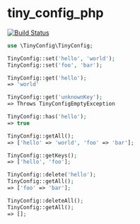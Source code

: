 tiny_config_php
=====================

[![Build Status](https://travis-ci.org/gong023/tiny_config_php.svg?branch=master)](https://travis-ci.org/gong023/tiny_config_php)

```php
use \TinyConfig\TinyConfig;

TinyConfig::set('hello', 'world');
TinyConfig::set('foo', 'bar');

TinyConfig::get('hello');
=> 'world'

TinyConfig::get('unknownKey');
=> Throws TinyConfigEmptyException

TinyConfig::has('hello');
=> true

TinyConfig::getAll();
=> ['hello' => 'world', 'foo' => 'bar'];

TinyConfig::getKeys();
=> ['hello', 'foo'];

TinyConfig::delete('hello');
TinyConfig::getAll();
=> ['foo' => 'bar'];

TinyConfig::deleteAll();
TinyConfig::getAll();
=> [];
```

